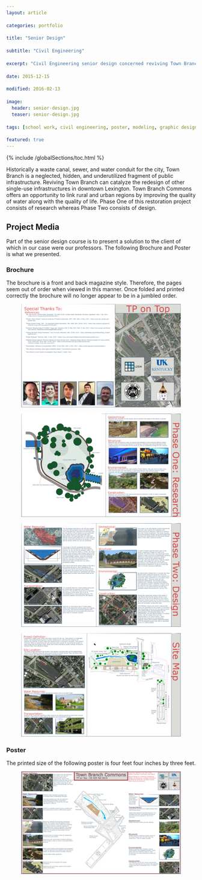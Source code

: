 ```yaml
---
layout: article

categories: portfolio

title: "Senior Design"

subtitle: "Civil Engineering"

excerpt: "Civil Engineering senior design concerned reviving Town Branch Creek. This post documents the journey."

date: 2015-12-15

modified: 2016-02-13

image: 
  header: senior-design.jpg
  teaser: senior-design.jpg

tags: [school work, civil engineering, poster, modeling, graphic design, photoshop]

featured: true
---
```

{% include /globalSections/toc.html %}

Historically a waste canal, sewer, and water conduit for the city, Town Branch is a neglected, hidden, and underutilized fragment of public infrastructure. Reviving Town Branch can catalyze the redesign of other single-use infrastructures in downtown Lexington. Town Branch Commons offers an opportunity to link rural and urban regions by improving the quality of water along with the quality of life. Phase One of this restoration project consists of research whereas Phase Two consists of design.

## Project Media

Part of the senior design course is to present a solution to the client of which in our case were our professors. The following Brochure and Poster is what we presented. 

### Brochure

The brochure is a front and back magazine style. Therefore, the pages seem out of order when viewed in this manner. Once folded and printed correctly the brochure will no longer appear to be in a jumbled order.

<figure class="full">
	<a href="/images/post-senior-design/Brochure Page One.jpg" title="Brochure Page One"><img src="/images/post-senior-design/Brochure Page One.jpg" alt="Brochure Page One" /></a>
</figure>
<figure class="full">
	<a href="/images/post-senior-design/Brochure Page Two.jpg" title="Brochure Page Two"><img src="/images/post-senior-design/Brochure Page Two.jpg" alt="Brochure Page Two" /></a>
</figure>
<figure class="full">
	<a href="/images/post-senior-design/Brochure Page Three.jpg" title="Brochure Page Three"><img src="/images/post-senior-design/Brochure Page Three.jpg" alt="Brochure Page Three" /></a>
</figure>
<figure class="full">
	<a href="/images/post-senior-design/Brochure Page Four.jpg" title="Brochure Page Four"><img src="/images/post-senior-design/Brochure Page Four.jpg" alt="Brochure Page Four" /></a>
</figure>

### Poster

The printed size of the following poster is four feet four inches by three feet.

<figure class="full">
	<a href="/images/post-senior-design/Poster.jpg" title="Poster"><img src="/images/post-senior-design/Poster.jpg" alt="Poster" /></a>
</figure>